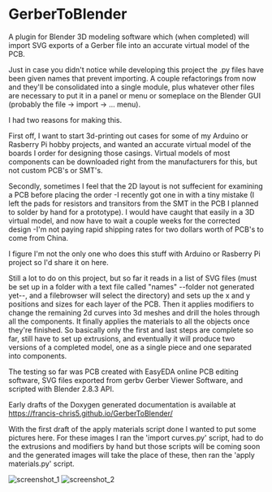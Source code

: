 # GerberToBlender
A plugin for Blender 3D modeling software which (when completed) will import SVG exports of a Gerber file into an accurate virtual model of the PCB. 

Just in case you didn't notice while developing this project the .py files have been given names that prevent importing. A couple refactorings from now and they'll be consolidated into a single module, plus whatever other files are necessary to put it in a panel or menu or someplace on the Blender GUI (probably the file -> import -> ... menu).

I had two reasons for making this.

First off, I want to start 3d-printing out cases for some of my Arduino or Rasberry Pi hobby projects, and wanted an accurate virtual model of the boards I order for designing those casings. Virtual models of most components can be downloaded right from the manufacturers for this, but not custom PCB's or SMT's.

Secondly, sometimes I feel that the 2D layout is not suffecient for examining a PCB before placing the order -I recently got one in with a tiny mistake (I left the pads for resistors and transitors from the SMT in the PCB I planned to solder by hand for a prototype). I would have caught that easily in a 3D virtual model, and now have to wait a couple weeks for the corrected design -I'm not paying rapid shipping rates for two dollars worth of PCB's to come from China.

I figure I'm not the only one who does this stuff with Arduino or Rasberry Pi project so I'd share it on here.

Still a lot to do on this project, but so far it reads in a list of SVG files (must be set up in a folder with a text file called "names" --folder not generated yet--, and a filebrowser will select the directory) and sets up the x and y positions and sizes for each layer of the PCB. Then it applies modifiers to change the remaining 2d curves into 3d meshes and drill the holes through all the components. It finally applies the materials to all the objects once they're finished. So basically only the first and last steps are complete so far, still have to set up extrusions, and eventually it will produce two versions of a completed model, one as a single piece and one separated into components.


The testing so far was PCB created with EasyEDA online PCB editing software, SVG files exported from gerbv Gerber Viewer Software, and scripted with Blender 2.8.3 API.


Early drafts of the Doxygen generated documentation is available at https://francis-chris5.github.io/GerberToBlender/ 



With the first draft of the apply materials script done I wanted to put some pictures here. For these images I ran the 'import curves.py' script, had to do the extrusions and modifiers by hand but those scripts will be coming soon and the generated images will take the place of these, then ran the 'apply materials.py' script.

![screenshot_1](https://user-images.githubusercontent.com/50467171/85934884-78986280-b8b7-11ea-8d2d-020a78c76475.png)
![screenshot_2](https://user-images.githubusercontent.com/50467171/85934885-7afabc80-b8b7-11ea-931a-9a0ff1f67b9f.png)
